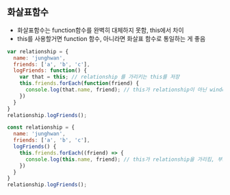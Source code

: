 ## 화살표함수
- 화살표함수는 function함수를 완벽히 대체하지 못함, this에서 차이
- this를 사용할거면 function 함수, 아니라면 화살표 함수로 통일하는 게 좋음
```js
var relationship = {
  name: 'junghwan',
  friends: ['a', 'b', 'c'],
  logFriends: function() {
    var that = this; // relationship 를 가리키는 this를 저장
    this.friends.forEach(function(friend) {
      console.log(that.name, friend); // this가 relationship이 아닌 window를 가리킴
    })
  }
}
relationship.logFriends();
```
```js
const relationship = {
  name: 'junghwan',
  friends: ['a', 'b', 'c'],
  logFriends() {
    this.friends.forEach((friend) => {
      console.log(this.name, friend); // this가 relationship을 가리킴, 부모쪽과 같은 this
    })
  }
}
relationship.logFriends();
```